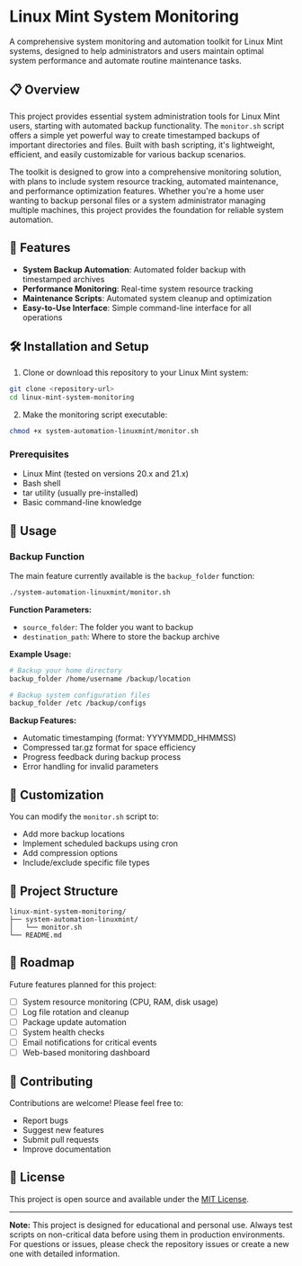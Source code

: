 # Linux Mint System Monitoring

A comprehensive system monitoring and automation toolkit for Linux Mint systems, designed to help administrators and users maintain optimal system performance and automate routine maintenance tasks.

## 📋 Overview

This project provides essential system administration tools for Linux Mint users, starting with automated backup functionality. The `monitor.sh` script offers a simple yet powerful way to create timestamped backups of important directories and files. Built with bash scripting, it's lightweight, efficient, and easily customizable for various backup scenarios.

The toolkit is designed to grow into a comprehensive monitoring solution, with plans to include system resource tracking, automated maintenance, and performance optimization features. Whether you're a home user wanting to backup personal files or a system administrator managing multiple machines, this project provides the foundation for reliable system automation.

## 🚀 Features

- **System Backup Automation**: Automated folder backup with timestamped archives
- **Performance Monitoring**: Real-time system resource tracking
- **Maintenance Scripts**: Automated system cleanup and optimization
- **Easy-to-Use Interface**: Simple command-line interface for all operations

## 🛠️ Installation and Setup

1. Clone or download this repository to your Linux Mint system:
```bash
git clone <repository-url>
cd linux-mint-system-monitoring
```

2. Make the monitoring script executable:
```bash
chmod +x system-automation-linuxmint/monitor.sh
```
### Prerequisites

- Linux Mint (tested on versions 20.x and 21.x)
- Bash shell
- tar utility (usually pre-installed)
- Basic command-line knowledge

## 📖 Usage

### Backup Function

The main feature currently available is the `backup_folder` function:

```bash
./system-automation-linuxmint/monitor.sh
```

**Function Parameters:**
- `source_folder`: The folder you want to backup
- `destination_path`: Where to store the backup archive

**Example Usage:**
```bash
# Backup your home directory
backup_folder /home/username /backup/location

# Backup system configuration files
backup_folder /etc /backup/configs
```

**Backup Features:**
- Automatic timestamping (format: YYYYMMDD_HHMMSS)
- Compressed tar.gz format for space efficiency
- Progress feedback during backup process
- Error handling for invalid parameters

## 🔧 Customization

You can modify the `monitor.sh` script to:
- Add more backup locations
- Implement scheduled backups using cron
- Add compression options
- Include/exclude specific file types

## 📁 Project Structure

```
linux-mint-system-monitoring/
├── system-automation-linuxmint/
│   └── monitor.sh
└── README.md

```

## 🚧 Roadmap

Future features planned for this project:
- [ ] System resource monitoring (CPU, RAM, disk usage)
- [ ] Log file rotation and cleanup
- [ ] Package update automation
- [ ] System health checks
- [ ] Email notifications for critical events
- [ ] Web-based monitoring dashboard

## 🤝 Contributing

Contributions are welcome! Please feel free to:
- Report bugs
- Suggest new features
- Submit pull requests
- Improve documentation

## 📝 License

This project is open source and available under the [MIT License](LICENSE).

---

**Note:** This project is designed for educational and personal use. Always test scripts on non-critical data before using them in production environments. For questions or issues, please check the repository issues or create a new one with detailed information.

